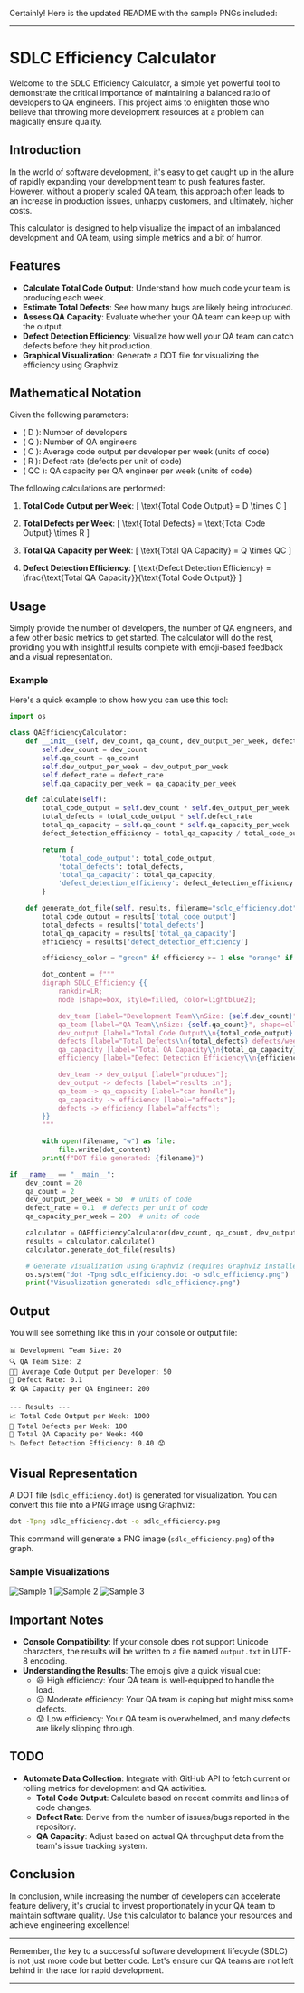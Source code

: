 Certainly! Here is the updated README with the sample PNGs included:

---

# SDLC Efficiency Calculator

Welcome to the SDLC Efficiency Calculator, a simple yet powerful tool to demonstrate the critical importance of maintaining a balanced ratio of developers to QA engineers. This project aims to enlighten those who believe that throwing more development resources at a problem can magically ensure quality.

## Introduction

In the world of software development, it's easy to get caught up in the allure of rapidly expanding your development team to push features faster. However, without a properly scaled QA team, this approach often leads to an increase in production issues, unhappy customers, and ultimately, higher costs.

This calculator is designed to help visualize the impact of an imbalanced development and QA team, using simple metrics and a bit of humor.

## Features

- **Calculate Total Code Output**: Understand how much code your team is producing each week.
- **Estimate Total Defects**: See how many bugs are likely being introduced.
- **Assess QA Capacity**: Evaluate whether your QA team can keep up with the output.
- **Defect Detection Efficiency**: Visualize how well your QA team can catch defects before they hit production.
- **Graphical Visualization**: Generate a DOT file for visualizing the efficiency using Graphviz.

## Mathematical Notation

Given the following parameters:
- \( D \): Number of developers
- \( Q \): Number of QA engineers
- \( C \): Average code output per developer per week (units of code)
- \( R \): Defect rate (defects per unit of code)
- \( QC \): QA capacity per QA engineer per week (units of code)

The following calculations are performed:

1. **Total Code Output per Week**:
   \[
   \text{Total Code Output} = D \times C
   \]

2. **Total Defects per Week**:
   \[
   \text{Total Defects} = \text{Total Code Output} \times R
   \]

3. **Total QA Capacity per Week**:
   \[
   \text{Total QA Capacity} = Q \times QC
   \]

4. **Defect Detection Efficiency**:
   \[
   \text{Defect Detection Efficiency} = \frac{\text{Total QA Capacity}}{\text{Total Code Output}}
   \]

## Usage

Simply provide the number of developers, the number of QA engineers, and a few other basic metrics to get started. The calculator will do the rest, providing you with insightful results complete with emoji-based feedback and a visual representation.

### Example

Here's a quick example to show how you can use this tool:

```python
import os

class QAEfficiencyCalculator:
    def __init__(self, dev_count, qa_count, dev_output_per_week, defect_rate, qa_capacity_per_week):
        self.dev_count = dev_count
        self.qa_count = qa_count
        self.dev_output_per_week = dev_output_per_week
        self.defect_rate = defect_rate
        self.qa_capacity_per_week = qa_capacity_per_week

    def calculate(self):
        total_code_output = self.dev_count * self.dev_output_per_week
        total_defects = total_code_output * self.defect_rate
        total_qa_capacity = self.qa_count * self.qa_capacity_per_week
        defect_detection_efficiency = total_qa_capacity / total_code_output

        return {
            'total_code_output': total_code_output,
            'total_defects': total_defects,
            'total_qa_capacity': total_qa_capacity,
            'defect_detection_efficiency': defect_detection_efficiency
        }

    def generate_dot_file(self, results, filename="sdlc_efficiency.dot"):
        total_code_output = results['total_code_output']
        total_defects = results['total_defects']
        total_qa_capacity = results['total_qa_capacity']
        efficiency = results['defect_detection_efficiency']

        efficiency_color = "green" if efficiency >= 1 else "orange" if efficiency >= 0.5 else "red"

        dot_content = f"""
        digraph SDLC_Efficiency {{
            rankdir=LR;
            node [shape=box, style=filled, color=lightblue2];

            dev_team [label="Development Team\\nSize: {self.dev_count}", shape=ellipse];
            qa_team [label="QA Team\\nSize: {self.qa_count}", shape=ellipse];
            dev_output [label="Total Code Output\\n{total_code_output} units/week"];
            defects [label="Total Defects\\n{total_defects} defects/week"];
            qa_capacity [label="Total QA Capacity\\n{total_qa_capacity} units/week"];
            efficiency [label="Defect Detection Efficiency\\n{efficiency:.2f}", shape=ellipse, color={efficiency_color}];

            dev_team -> dev_output [label="produces"];
            dev_output -> defects [label="results in"];
            qa_team -> qa_capacity [label="can handle"];
            qa_capacity -> efficiency [label="affects"];
            defects -> efficiency [label="affects"];
        }}
        """

        with open(filename, "w") as file:
            file.write(dot_content)
        print(f"DOT file generated: {filename}")

if __name__ == "__main__":
    dev_count = 20
    qa_count = 2
    dev_output_per_week = 50  # units of code
    defect_rate = 0.1  # defects per unit of code
    qa_capacity_per_week = 200  # units of code

    calculator = QAEfficiencyCalculator(dev_count, qa_count, dev_output_per_week, defect_rate, qa_capacity_per_week)
    results = calculator.calculate()
    calculator.generate_dot_file(results)

    # Generate visualization using Graphviz (requires Graphviz installed)
    os.system("dot -Tpng sdlc_efficiency.dot -o sdlc_efficiency.png")
    print("Visualization generated: sdlc_efficiency.png")
```

## Output

You will see something like this in your console or output file:

```
📊 Development Team Size: 20
🔍 QA Team Size: 2
👨‍💻 Average Code Output per Developer: 50
🐞 Defect Rate: 0.1
🛠️ QA Capacity per QA Engineer: 200

--- Results ---
📈 Total Code Output per Week: 1000
🔧 Total Defects per Week: 100
🧪 Total QA Capacity per Week: 400
📉 Defect Detection Efficiency: 0.40 😟
```

## Visual Representation

A DOT file (`sdlc_efficiency.dot`) is generated for visualization. You can convert this file into a PNG image using Graphviz:

```sh
dot -Tpng sdlc_efficiency.dot -o sdlc_efficiency.png
```

This command will generate a PNG image (`sdlc_efficiency.png`) of the graph.

### Sample Visualizations

![Sample 1](sample1.png)
![Sample 2](sample2.png)
![Sample 3](sample3.png)

## Important Notes

- **Console Compatibility**: If your console does not support Unicode characters, the results will be written to a file named `output.txt` in UTF-8 encoding.
- **Understanding the Results**: The emojis give a quick visual cue:
  - 😃 High efficiency: Your QA team is well-equipped to handle the load.
  - 😐 Moderate efficiency: Your QA team is coping but might miss some defects.
  - 😟 Low efficiency: Your QA team is overwhelmed, and many defects are likely slipping through.

## TODO

- **Automate Data Collection**: Integrate with GitHub API to fetch current or rolling metrics for development and QA activities.
  - **Total Code Output**: Calculate based on recent commits and lines of code changes.
  - **Defect Rate**: Derive from the number of issues/bugs reported in the repository.
  - **QA Capacity**: Adjust based on actual QA throughput data from the team's issue tracking system.

## Conclusion

In conclusion, while increasing the number of developers can accelerate feature delivery, it's crucial to invest proportionately in your QA team to maintain software quality. Use this calculator to balance your resources and achieve engineering excellence!

---

Remember, the key to a successful software development lifecycle (SDLC) is not just more code but better code. Let's ensure our QA teams are not left behind in the race for rapid development.

---